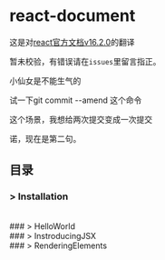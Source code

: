 # react-document
这是对[react官方文档v16.2.0](https://reactjs.org/docs/installation.html)的翻译


暂未校验，有错误请在`issues`里留言指正。

小仙女是不能生气的

试一下git commit --amend 这个命令

这个场景，我想给两次提交变成一次提交

诺，现在是第二句。

## 目录

###  > Installation
<br/>
### > HelloWorld
<br/>
### > InstroducingJSX
<br/>
### > RenderingElements
<br/>
